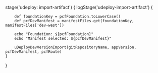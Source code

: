 stage('udeploy: import-artifact') {
    logStage('udeploy-import-artifact') {

        def foundationKey = pcfFoundation.toLowerCase()
        def pcfDevManifest = manifestFiles.get(foundationKey, manifestFiles['dev-west'])

        echo "Foundation: ${pcfFoundation}"
        echo "Manifest selected: ${pcfDevManifest}"

        uDeployDevVersionImport(gitRepositoryName, appVersion, pcfDevManifest, pcfRoute)
    }
}
